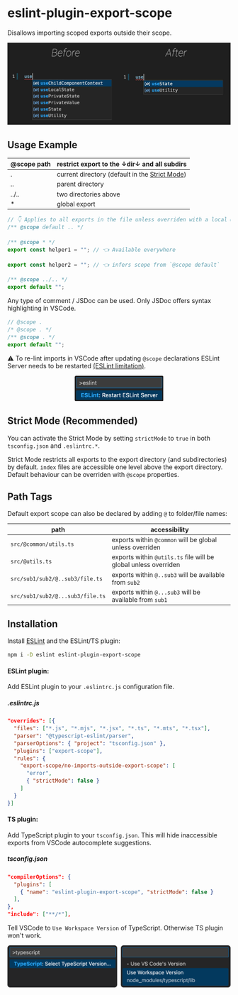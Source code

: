 # eslint-plugin-export-scope

Disallows importing scoped exports outside their scope.

![Before-after comparison](/readme-src/before_after.jpg "Before-after comparison")

## Usage Example

<p align="center">

| @scope path | restrict export to the ↓dir↓ and all subdirs                               |
| ----------- | -------------------------------------------------------------------------- |
| .           | current directory (default in the [Strict Mode](#strict-mode-recommended)) |
| ..          | parent directory                                                           |
| ../..       | two directories above                                                      |
| \*          | global export                                                              |

</p>

```ts
// 👇 Applies to all exports in the file unless overriden with a local @scope
/** @scope default .. */

/** @scope * */
export const helper1 = ""; // 👈 Available everywhere

export const helper2 = ""; // 👈 infers scope from `@scope default`

/** @scope ../.. */
export default "";
```

Any type of comment / JSDoc can be used. Only JSDoc offers syntax highlighting in VSCode.

```ts
// @scope .
/* @scope . */
/** @scope . */
export default "";
```

⚠️ To re-lint imports in VSCode after updating `@scope` declarations ESLint Server needs to be restarted [(ESLint limitation)](https://github.com/microsoft/vscode-eslint/issues/1565#event-7958473201).

<p align="center">
  <img src="readme-src/restart_eslint_server.png" alt="Restart ESLint Server" width="200" />
</p>

## Strict Mode (Recommended)

You can activate the Strict Mode by setting `strictMode` to `true` in both `tsconfig.json` and `.eslintrc.*`.

Strict Mode restricts all exports to the export directory (and subdirectories) by default. `index` files are accessible one level above the export directory. Default behaviour can be overriden with `@scope` properties.

## Path Tags

Default export scope can also be declared by adding `@` to folder/file names:

| path                             | accessibility                                                   |
| -------------------------------- | --------------------------------------------------------------- |
| `src/@common/utils.ts`           | exports within `@common` will be global unless overriden        |
| `src/@utils.ts`                  | exports within `@utils.ts` file will be global unless overriden |
| `src/sub1/sub2/@..sub3/file.ts`  | exports within `@..sub3` will be available from `sub2`          |
| `src/sub1/sub2/@...sub3/file.ts` | exports within `@...sub3` will be available from `sub1`         |

## Installation

Install [ESLint](https://eslint.org/) and the ESLint/TS plugin:

```sh
npm i -D eslint eslint-plugin-export-scope
```

#### ESLint plugin:

Add ESLint plugin to your `.eslintrc.js` configuration file.

##### .eslintrc.js

```json
"overrides": [{
  "files": ["*.js", "*.mjs", "*.jsx", "*.ts", "*.mts", "*.tsx"],
  "parser": "@typescript-eslint/parser",
  "parserOptions": { "project": "tsconfig.json" },
  "plugins": ["export-scope"],
  "rules": {
    "export-scope/no-imports-outside-export-scope": [
      "error",
      { "strictMode": false }
    ]
  }
}]
```

#### TS plugin:

Add TypeScript plugin to your `tsconfig.json`. This will hide inaccessible exports from VSCode autocomplete suggestions.

##### tsconfig.json

```json
"compilerOptions": {
  "plugins": [
    { "name": "eslint-plugin-export-scope", "strictMode": false }
  ],
},
"include": ["**/*"],
```

Tell VSCode to `Use Workspace Version` of TypeScript. Otherwise TS plugin won't work.

<p align="center">
  <img src="readme-src/ts_version.png" alt="Select TS version" width="600" />
</p>
